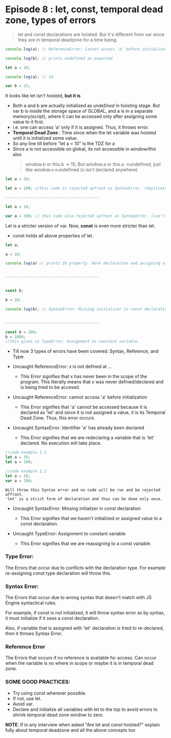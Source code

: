 # Episode 8 : let, const, temporal dead zone, types of errors

> let and const declarations are hoisted. But it's different from var since they are in temporal deadzone for a time being.

```javascript
console.log(a); // ReferenceError: Cannot access 'a' before initialization

console.log(b); // prints undefined as expected

let a = 10;

console.log(a); // 10

var b = 15;
```

It looks like let isn't hoisted, **but it is**

- Both a and b are actually initialized as _undefined_ in hoisting stage. But var b is inside the storage space of GLOBAL, and a is in a separate memory(script), where it can be accessed only after assigning some value to it first.
- i.e. one can access 'a' only if it is assigned. Thus, it throws error.
- **Temporal Dead Zone** : Time since when the let variable was hoisted until it is initialized some value.
- So any line till before "let a = 10" is the TDZ for a
- Since a is not accessible on global, its not accessible in _window/this_ also
  > window.b or this.b -> 15; But window.a or this.a ->undefined, just like window.x->undefined (x isn't declared anywhere)

```javascript
let a = 10;

let a = 100; //this code is rejected upfront as SyntaxError. (duplicate declaration)

-----------------------------------------

let a = 10;

var a = 100; // this code also rejected upfront as SyntaxError. (can't use same name in same scope)
```

Let is a stricter version of var. Now, **const** is even more stricter than let.

- const holds all above properties of let.

```javascript
let a;

a = 10;

console.log(a) // prints 10 properly. Note declaration and assigning of a is in different lines.


-----------------------------------------


const b;

b = 10;

console.log(b); // SyntaxError: Missing initializer in const declaration. (This type of declaration won't work with const. const b = 10 only will work)


-----------------------------------------

const b = 100;
b = 1000;
//this gives us TypeError: Assignment to constant variable.

```

- Till now 3 types of errors have been covered: Syntax, Reference, and Type.

* Uncaught ReferenceError: x is not defined at ...

  - This Error signifies that x has never been in the scope of the program. This literally means that x was never defined/declared and is being tried to be accesed.

* Uncaught ReferenceError: cannot access 'a' before initialization

  - This Error signifies that 'a' cannot be accessed because it is declared as 'let' and since it is not assigned a value, it is its Temporal Dead Zone. Thus, this error occurs.

* Uncaught SyntaxError: Identifier 'a' has already been declared

  - This Error signifies that we are redeclaring a variable that is 'let' declared. No execution will take place.

```javascript
//code example 1.1
let a = 10;
let a = 100;
```

```javascript
//code example 1.2
let a = 10;
var a = 100;
```

    Will throw this Syntax error and no code will be run and be rejected affront.
    'let' is a strict form of declaration and thus can be done only once.

- Uncaught SyntaxError: Missing initializer in const declaration

  - This Error signifies that we haven't initialized or assigned value to a const declaration.

- Uncaught TypeError: Assignment to constant variable
  - This Error signifies that we are reassigning to a const variable.

### Type Error:

The Errors that occur due to conflicts with the declaration type. For example re-assigning const type declaration will throw this.

### Syntax Error:

The Errors that occur due to wrong syntax that doesn't match with JS Engine syntactical rules.

For example, if const is not initialized, it will throw syntax error as by syntax, it must initialize if it sees a const declaration.

Also, if variable that is assigned with 'let' declaration is tried to re-declared, then it throws Syntax Error.

### Reference Error

The Errors that occurs if no reference is available for access. Can occur when the variable is no where in scope or maybe it is in temporal dead zone.

### SOME GOOD PRACTICES:

- Try using const wherever possible.
- If not, use let.
- Avoid var.
- Declare and initialize all variables with let to the top to avoid errors to shrink temporal dead zone window to zero.

**NOTE**: If in any interview when asked "Are let and const hoisted?" explain fully about temporal deadzone and all the above concepts too
